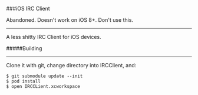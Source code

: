 ###iOS IRC Client

Abandoned. Doesn't work on iOS 8+. Don't use this.

***
A less shitty IRC Client for iOS devices.

#####Building
***
Clone it with git, change directory into IRCClient, and:

    $ git submodule update --init
    $ pod install
    $ open IRCCLient.xcworkspace
